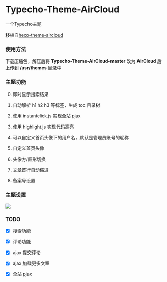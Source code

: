 # Typecho-Theme-AirCloud
一个Typecho主题

移植自[hexo-theme-aircloud](https://github.com/aircloud/hexo-theme-aircloud)

### 使用方法
下载压缩包，解压后将 **Typecho-Theme-AirCloud-master** 改为 **AirCloud** 后上传到 **/usr/themes** 目录中

### 主题功能
0. 即时显示搜索结果

1. 自动解析 h1 h2 h3 等标签，生成 toc 目录树

2. 使用 instantclick.js 实现全站 pjax

3. 使用 highlight.js 实现代码高亮

4. 可以自定义首页头像下的用户名，默认是管理员账号的昵称

5. 自定义首页头像

6. 头像方/圆形切换

7. 文章首行自动缩进

8. 备案号设置

### 主题设置
![](https://lim-1257884139.cos.ap-shanghai.myqcloud.com/images/20190731003442.png)

### TODO
- [x] 搜索功能

- [x] 评论功能

- [x] ajax 提交评论

- [x] ajax 加载更多文章

- [x] 全站 pjax